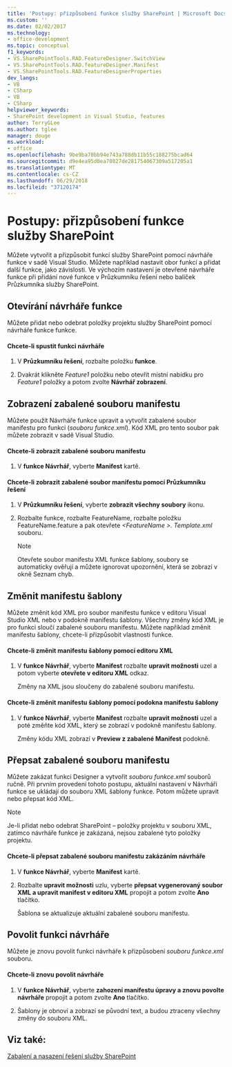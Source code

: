 ```yaml
---
title: 'Postupy: přizpůsobení funkce služby SharePoint | Microsoft Docs'
ms.custom: ''
ms.date: 02/02/2017
ms.technology:
- office-development
ms.topic: conceptual
f1_keywords:
- VS.SharePointTools.RAD.FeatureDesigner.SwitchView
- VS.SharePointTools.RAD.featureDesigner.Manifest
- VS.SharePointTools.RAD.FeatureDesignerProperties
dev_langs:
- VB
- CSharp
- VB
- CSharp
helpviewer_keywords:
- SharePoint development in Visual Studio, features
author: TerryGLee
ms.author: tglee
manager: douge
ms.workload:
- office
ms.openlocfilehash: 9be9ba70bb94e743a788db11b55c188275bcad64
ms.sourcegitcommit: d9e4ea95d0ea70827de281754067309a517205a1
ms.translationtype: MT
ms.contentlocale: cs-CZ
ms.lasthandoff: 06/29/2018
ms.locfileid: "37120174"
---
```

# <a name="how-to-customize-a-sharepoint-feature"></a>Postupy: přizpůsobení funkce služby SharePoint
  Můžete vytvořit a přizpůsobit funkcí služby SharePoint pomocí návrháře funkce v sadě Visual Studio. Můžete například nastavit obor funkcí a přidat další funkce, jako závislosti. Ve výchozím nastavení je otevřené návrháře funkce při přidání nové funkce v Průzkumníku řešení nebo balíček Průzkumníka služby SharePoint.  
  
## <a name="opening-the-feature-designer"></a>Otevírání návrháře funkce  
 Můžete přidat nebo odebrat položky projektu služby SharePoint pomocí návrháře funkce funkce.  
  
#### <a name="to-open-the-feature-designer"></a>Chcete-li spustit funkci návrháře
  
1.  V **Průzkumníku řešení**, rozbalte položku **funkce**.  
  
2.  Dvakrát klikněte *Feature1* položku nebo otevřít místní nabídku pro *Feature1* položky a potom zvolte **Návrhář zobrazení**.  
  
## <a name="view-the-packaged-manifest-file"></a>Zobrazení zabalené souboru manifestu  
 Můžete použít Návrháře funkce upravit a vytvořit zabalené soubor manifestu pro funkci (*souboru funkce.xml*). Kód XML pro tento soubor pak můžete zobrazit v sadě Visual Studio.  
  
#### <a name="to-view-the-packaged-manifest-file"></a>Chcete-li zobrazit zabalené souboru manifestu  
  
1.  V **funkce Návrhář**, vyberte **Manifest** kartě.  
  
#### <a name="to-view-the-packaged-manifest-file-by-using-solution-explorer"></a>Chcete-li zobrazit zabalené soubor manifestu pomocí Průzkumníku řešení  
  
1.  V **Průzkumníku řešení**, vyberte **zobrazit všechny soubory** ikonu.  
  
2.  Rozbalte funkce, rozbalte FeatureName, rozbalte položku FeatureName.feature a pak otevřete  *\<FeatureName >. Template.xml* souboru.  
  
    > [!NOTE]  
    >  Otevřete soubor manifestu XML funkce šablony, soubory se automaticky ověřují a můžete ignorovat upozornění, která se zobrazí v okně Seznam chyb.  
  
## <a name="change-the-manifest-template"></a>Změnit manifestu šablony  
 Můžete změnit kód XML pro soubor manifestu funkce v editoru Visual Studio XML nebo v podokně manifestu šablony. Všechny změny kód XML je pro funkci sloučí zabalené souboru manifestu. Můžete například změnit manifestu šablony, chcete-li přizpůsobit vlastnosti funkce.  
  
#### <a name="to-change-the-manifest-template-by-using-the-xml-editor"></a>Chcete-li změnit manifestu šablony pomocí editoru XML  
  
1.  V **funkce Návrhář**, vyberte **Manifest** rozbalte **upravit možnosti** uzel a potom vyberte **otevřete v editoru XML** odkaz.  
  
     Změny na XML jsou sloučeny do zabalené souboru manifestu.  
  
#### <a name="to-change-the-manifest-template-by-using-the-manifest-template-pane"></a>Chcete-li změnit manifestu šablony pomocí podokna manifestu šablony  
  
1.  V **funkce Návrhář**, vyberte **Manifest** rozbalte **upravit možnosti** uzel a poté změňte kód XML, který se zobrazí v podokně manifestu šablony.  
  
     Změny kódu XML zobrazí v **Preview z zabalené Manifest** podokně.  
  
## <a name="overwrite-the-packaged-manifest-file"></a>Přepsat zabalené souboru manifestu  
 Můžete zakázat funkci Designer a vytvořit *souboru funkce.xml* souborů ručně. Při prvním provedení tohoto postupu, aktuální nastavení v Návrháři funkce se ukládají do souboru XML šablony funkce. Potom můžete upravit nebo přepsat kód XML.  
  
> [!NOTE]  
>  Je-li přidat nebo odebrat SharePoint – položky projektu v souboru XML, zatímco návrháře funkce je zakázaná, nejsou zabalené tyto položky projektu.  
  
#### <a name="to-overwrite-packaged-manifest-file-by-disabling-the-designer"></a>Chcete-li přepsat zabalené souboru manifestu zakázáním návrháře  
  
1.  V **funkce Návrhář**, vyberte **Manifest** kartě.  
  
2.  Rozbalte **upravit možnosti** uzlu, vyberte **přepsat vygenerovaný soubor XML a upravit manifest v editoru XML** propojit a potom zvolte **Ano** tlačítko.  
  
     Šablona se aktualizuje aktuální zabalené souboru manifestu.  
  
## <a name="enable-the-feature-designer"></a>Povolit funkci návrháře  
 Můžete je znovu povolit funkci návrháře k přizpůsobení *souboru funkce.xml* souboru.  
  
#### <a name="to-re-enable-the-designer"></a>Chcete-li znovu povolit návrháře  
  
1.  V **funkce Návrhář**, vyberte **zahození manifestu úpravy a znovu povolte návrháře** propojit a potom zvolte **Ano** tlačítko.  
  
2.  Šablony je obnoví a zobrazí se původní text, a budou ztraceny všechny změny do souboru XML.  
  
## <a name="see-also"></a>Viz také:
 [Zabalení a nasazení řešení služby SharePoint](../sharepoint/packaging-and-deploying-sharepoint-solutions.md)  
  
